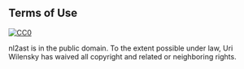 ## Terms of Use

[![CC0](http://i.creativecommons.org/p/zero/1.0/88x31.png)](http://creativecommons.org/publicdomain/zero/1.0/)

nl2ast is in the public domain.  To the extent possible under law, Uri Wilensky has waived all copyright and related or neighboring rights.
